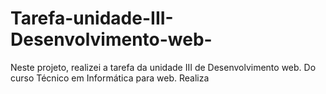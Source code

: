 # Tarefa-unidade-III-Desenvolvimento-web-
Neste projeto, realizei a tarefa da unidade III de Desenvolvimento web. Do curso Técnico em Informática para web. Realiza
